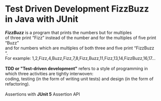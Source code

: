 <h1>Test Driven Development FizzBuzz in Java with JUnit</h1>
<b><i>FizzBuzz</i></b> is a program that prints the numbers but for multiples
<br>of three print “Fizz” instead of the number and for the multiples of five print “Buzz”
<br>and for numbers which are multiples of both three and five print “FizzBuzz “.
<br>For example: 1,2,Fizz,4,Buzz,Fizz,7,8,Fizz,Buzz,11,Fizz,13,14,FizzBuzz,16,17...
<br><br><b>TDD or "Test-driven development"</b> refers to a style of programming in which three activities are tightly interwoven: 
<br>coding, testing (in the form of writing unit tests) and design (in the form of refactoring).
 <br><br>Assertions with <b>JUnit 5</b> Assertion API
